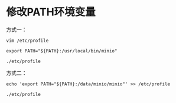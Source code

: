 # 修改PATH环境变量

方式一：

```shell
vim /etc/profile

export PATH="${PATH}:/usr/local/bin/minio"

./etc/profile
```

方式二：

```shell
echo 'export PATH="${PATH}:/data/minio/minio"' >> /etc/profile

./etc/profile
```

